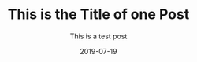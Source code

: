 ---
title: This is the Title of one Post
subtitle: This is a test post
layout: default
modal-id: 3
date: 2019-07-19
img: golden.png
thumbnail: golden-thumbnail.png
alt: image-alt
project-date: April 2019
client: Start Bootstrap
category: Web Development
description: Lorem ipsum dolor sit amet, usu cu alterum nominavi lobortis. At duo novum diceret. Tantas apeirian vix et, usu sanctus postulant inciderint ut, populo diceret necessitatibus in vim. Cu eum dicam feugiat noluisse.

---